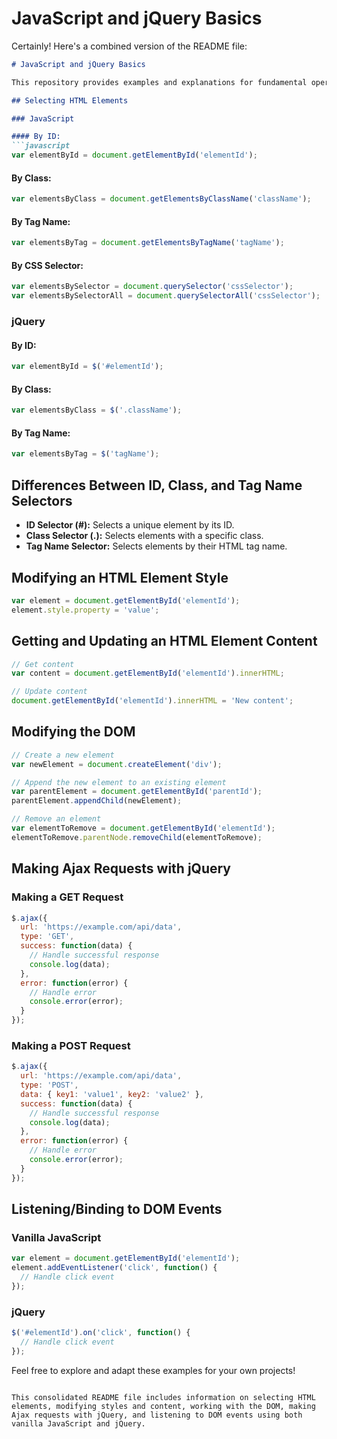# JavaScript and jQuery Basics
Certainly! Here's a combined version of the README file:

```markdown
# JavaScript and jQuery Basics

This repository provides examples and explanations for fundamental operations in JavaScript and jQuery for working with HTML elements and the DOM.

## Selecting HTML Elements

### JavaScript

#### By ID:
```javascript
var elementById = document.getElementById('elementId');
```

#### By Class:
```javascript
var elementsByClass = document.getElementsByClassName('className');
```

#### By Tag Name:
```javascript
var elementsByTag = document.getElementsByTagName('tagName');
```

#### By CSS Selector:
```javascript
var elementsBySelector = document.querySelector('cssSelector');
var elementsBySelectorAll = document.querySelectorAll('cssSelector');
```

### jQuery

#### By ID:
```javascript
var elementById = $('#elementId');
```

#### By Class:
```javascript
var elementsByClass = $('.className');
```

#### By Tag Name:
```javascript
var elementsByTag = $('tagName');
```

## Differences Between ID, Class, and Tag Name Selectors

- **ID Selector (#):** Selects a unique element by its ID.
- **Class Selector (.):** Selects elements with a specific class.
- **Tag Name Selector:** Selects elements by their HTML tag name.

## Modifying an HTML Element Style

```javascript
var element = document.getElementById('elementId');
element.style.property = 'value';
```

## Getting and Updating an HTML Element Content

```javascript
// Get content
var content = document.getElementById('elementId').innerHTML;

// Update content
document.getElementById('elementId').innerHTML = 'New content';
```

## Modifying the DOM

```javascript
// Create a new element
var newElement = document.createElement('div');

// Append the new element to an existing element
var parentElement = document.getElementById('parentId');
parentElement.appendChild(newElement);

// Remove an element
var elementToRemove = document.getElementById('elementId');
elementToRemove.parentNode.removeChild(elementToRemove);
```

## Making Ajax Requests with jQuery

### Making a GET Request

```javascript
$.ajax({
  url: 'https://example.com/api/data',
  type: 'GET',
  success: function(data) {
    // Handle successful response
    console.log(data);
  },
  error: function(error) {
    // Handle error
    console.error(error);
  }
});
```

### Making a POST Request

```javascript
$.ajax({
  url: 'https://example.com/api/data',
  type: 'POST',
  data: { key1: 'value1', key2: 'value2' },
  success: function(data) {
    // Handle successful response
    console.log(data);
  },
  error: function(error) {
    // Handle error
    console.error(error);
  }
});
```

## Listening/Binding to DOM Events

### Vanilla JavaScript

```javascript
var element = document.getElementById('elementId');
element.addEventListener('click', function() {
  // Handle click event
});
```

### jQuery

```javascript
$('#elementId').on('click', function() {
  // Handle click event
});
```

Feel free to explore and adapt these examples for your own projects!
```

This consolidated README file includes information on selecting HTML elements, modifying styles and content, working with the DOM, making Ajax requests with jQuery, and listening to DOM events using both vanilla JavaScript and jQuery.
